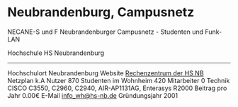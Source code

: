 # Neubrandenburg, Campusnetz
NECANE-S und F Neubrandenburger Campusnetz - Studenten und Funk-LAN

  Hochschule              HS Neubrandenburg
  ----------------------- -------------------------------------------------------------------
  Hochschulort            Neubrandenburg
  Website                 [Rechenzentrum der HS NB](http://www.hs-nb.de/rechenzentrum.html)
  Netzplan                k.A
  Nutzer                  870
  Studenten im Wohnheim   420
  Mitarbeiter             0
  Technik                 CISCO C3550, C2960, C2940, AIR-AP1131AG, Enterasys R2000
  Beitrag pro Jahr        0.00€
  E-Mail                  <info_wh@hs-nb.de>
  Gründungsjahr           2001
